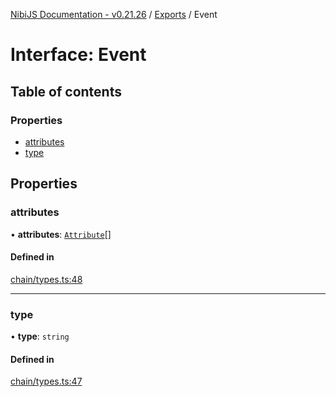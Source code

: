 [NibiJS Documentation - v0.21.26](../intro.md) / [Exports](../modules.md) / Event

# Interface: Event

## Table of contents

### Properties

- [attributes](Event.md#attributes)
- [type](Event.md#type)

## Properties

### attributes

• **attributes**: [`Attribute`](Attribute.md)[]

#### Defined in

[chain/types.ts:48](https://github.com/NibiruChain/ts-sdk/blob/43c20f4/packages/nibijs/src/chain/types.ts#L48)

---

### type

• **type**: `string`

#### Defined in

[chain/types.ts:47](https://github.com/NibiruChain/ts-sdk/blob/43c20f4/packages/nibijs/src/chain/types.ts#L47)
